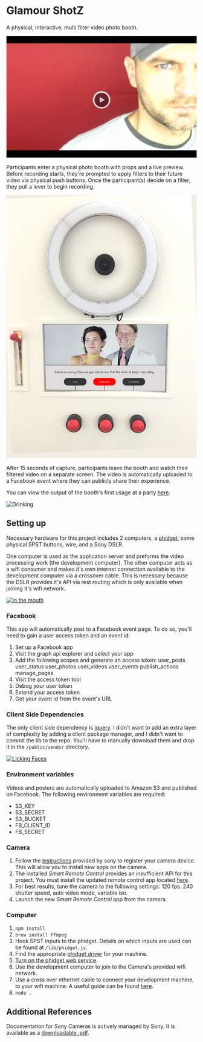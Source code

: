 # Glamour ShotZ
A physical, interactive, multi filter video photo booth.

[![Photo Booth!](https://raw.githubusercontent.com/MoonshotLab/Glamour-Shotz/master/public/documentation/video-preview.png)](https://www.dropbox.com/s/3yhcydq6vd00mks/holiday-party.mp4?dl=0)

Participants enter a physical photo booth with props and a live preview. Before recording starts, they're prompted to apply filters to their future video via physical push buttons. Once the participant(s) decide on a filter, they pull a lever to begin recording.

![Photo Booth!](https://raw.githubusercontent.com/MoonshotLab/Glamour-Shotz/master/public/documentation/front.jpg)

After 15 seconds of capture, participants leave the booth and watch their filtered video on a separate screen. The video is automatically uploaded to a Facebook event where they can publicly share their experience.

You can view the output of the booth's first usage at a party [here](https://www.youtube.com/watch?v=QtiYtNgy874&list=PLOHQarD_3VlHDLZBgypxjeUhYAf2WGAVi).

![Drinking](http://s3.amazonaws.com/glamour-shotz/1449787703503.gif)


## Setting up
Necessary hardware for this project includes 2 computers, a [phidget](www.phidgets.com), some physical SPST buttons, wire, and a Sony DSLR.

One computer is used as the application server and preforms the video processing work (the development computer). The other computer acts as a wifi consumer and makes it's own internet connection available to the development computer via a crossover cable. This is necessary because the DSLR provides it's API via rest routing which is only available when joining it's wifi network.

[![In the mouth](http://img.youtube.com/vi/HdupX33crIY/0.jpg)](http://www.youtube.com/watch?v=HdupX33crIY)


### Facebook
This app will automatically post to a Facebook event page. To do so, you'll need to gain a user access token and an event id:
1. Set up a Facebook app
2. Visit the graph api explorer and select your app
3. Add the following scopes and generate an access token: user_posts user_status user_photos user_videos user_events publish_actions manage_pages
4. Visit the access token tool
5. Debug your user token
6. Extend your access token
7. Get your event id from the event's URL

### Client Side Dependencies
The only client side dependency is [jquery](http://code.jquery.com/jquery-2.1.4.min.js). I didn't want to add an extra layer of complexity by adding a client package manager, and I didn't want to commit the lib to the repo. You'll have to manually download them and drop it in the `/public/vendor` directory.

[![Licking Faces](http://img.youtube.com/vi/ryC9pBLhD4k/0.jpg)](http://www.youtube.com/watch?v=ryC9pBLhD4k)

### Environment variables
Videos and posters are automatically uploaded to Amazon S3 and published on Facebook. The following environment variables are required:

* S3_KEY
* S3_SECRET
* S3_BUCKET
* FB_CLIENT_ID
* FB_SECRET

### Camera
1. Follow the [instructions](https://www.playmemoriescameraapps.com/portal/) provided by sony to register your camera device. This will allow you to install new apps on the camera.
2. The installed *Smart Remote Control* provides an insufficient API for this project. You must install the updated remote control app located [here](https://www.playmemoriescameraapps.com/portal/usbdetail.php?eid=IS9104-NPIA09014_00-F00002).
3. For best results, tune the camera to the following settings: 120 fps. 240 shutter speed, auto video mode, variable iso.
4. Launch the new *Smart Remote Control* app from the camera.



### Computer
1. `npm install`
2. `brew install ffmpeg`
3. Hook SPST inputs to the phidget. Details on which inputs are used can be found at `/lib/phidget.js`.
4. Find the appropriate [phidget driver](http://www.phidgets.com/docs/Operating_System_Support) for your machine.
5. [Turn on the phidget web service](http://www.phidgets.com/docs/OS_-_OS_X#WebService).
6. Use the development computer to join to the Camera's provided wifi network.
7. Use a cross over ethernet cable to connect your development machine, to your wifi machine. A useful guide can be found [here](http://www.mactip.net/share-internet-connection-mac/).
8. `node .`



## Additional References
Documentation for Sony Cameras is actively managed by Sony. It is available as a [downloadable .pdf](https://developer.sony.com/downloads/all/sony-camera-remote-api-beta-sdk/).
